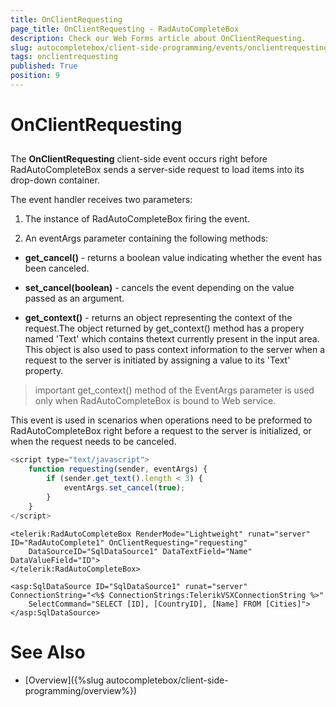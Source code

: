 ```yaml
---
title: OnClientRequesting
page_title: OnClientRequesting - RadAutoCompleteBox
description: Check our Web Forms article about OnClientRequesting.
slug: autocompletebox/client-side-programming/events/onclientrequesting
tags: onclientrequesting
published: True
position: 9
---
```


# OnClientRequesting



## 

The **OnClientRequesting** client-side event occurs right before RadAutoCompleteBox sends a server-side request to load items into its drop-down container.

The event handler receives two parameters:

1. The instance of RadAutoCompleteBox firing the event.

1. An eventArgs parameter containing the following methods:

* **get_cancel()** - returns a boolean value indicating whether the event has been canceled.

* **set_cancel(boolean)** - cancels the event depending on the value passed as an argument.

* **get_context()** - returns an object representing the context of the request.The object returned by get_context() method has a propery named 'Text' which contains thetext currently present in the input area. This object is also used to pass context information to the server	when a request to the server is initiated by assigning a value to its 'Text' property.

>important get_context() method of the EventArgs parameter is used only when RadAutoCompleteBox is bound to Web service.
>


This event is used in scenarios when operations need to be preformed to RadAutoCompleteBox right before a request to the server is initialized, or when the request needs to be canceled.

````JavaScript
<script type="text/javascript">
	function requesting(sender, eventArgs) {
		if (sender.get_text().length < 3) {
			eventArgs.set_cancel(true);
		}
	}
</script>
````



````ASPNET
<telerik:RadAutoCompleteBox RenderMode="Lightweight" runat="server" ID="RadAutoComplete1" OnClientRequesting="requesting"
	DataSourceID="SqlDataSource1" DataTextField="Name" DataValueField="ID">
</telerik:RadAutoCompleteBox>

<asp:SqlDataSource ID="SqlDataSource1" runat="server" ConnectionString="<%$ ConnectionStrings:TelerikVSXConnectionString %>"
	SelectCommand="SELECT [ID], [CountryID], [Name] FROM [Cities]">
</asp:SqlDataSource>
````



# See Also

 * [Overview]({%slug autocompletebox/client-side-programming/overview%})
